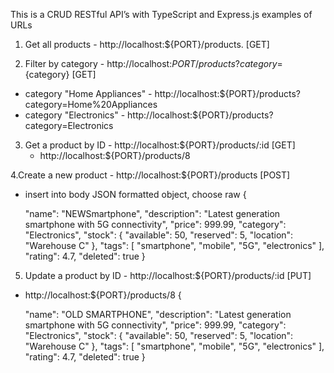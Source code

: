 This is a CRUD RESTful API’s with TypeScript and Express.js 
examples of URLs
1. Get all products - http://localhost:${PORT}/products. [GET]
   
2. Filter by category - http://localhost:${PORT}/products?category=${category} [GET]
  - category "Home Appliances" - http://localhost:${PORT}/products?category=Home%20Appliances
  - category "Electronics" - http://localhost:${PORT}/products?category=Electronics
    
3. Get a product by ID - http://localhost:${PORT}/products/:id [GET]
   - http://localhost:${PORT}/products/8
  
4.Create a new product - http://localhost:${PORT}/products [POST] 
  - insert into body JSON formatted object, choose raw {
     
      "name": "NEWSmartphone",
      "description": "Latest generation smartphone with 5G connectivity",
      "price": 999.99,
      "category": "Electronics",
      "stock": {
        "available": 50,
        "reserved": 5,
        "location": "Warehouse C"
      },
      "tags": [
        "smartphone",
        "mobile",
        "5G",
        "electronics"
      ],
      "rating": 4.7,
      "deleted": true
    }

5. Update a product by ID -  http://localhost:${PORT}/products/:id [PUT]
  -  http://localhost:${PORT}/products/8 {
     
      "name": "OLD SMARTPHONE",
      "description": "Latest generation smartphone with 5G connectivity",
      "price": 999.99,
      "category": "Electronics",
      "stock": {
        "available": 50,
        "reserved": 5,
        "location": "Warehouse C"
      },
      "tags": [
        "smartphone",
        "mobile",
        "5G",
        "electronics"
      ],
      "rating": 4.7,
      "deleted": true
    }

